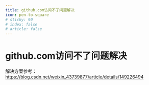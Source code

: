 ```yaml
---
title: github.com访问不了问题解决
icon: pen-to-square
# sticky: 90
# index: false
# article: false
---
```


<!-- more -->
# github.com访问不了问题解决
解决方案参考：https://blog.csdn.net/weixin_43739877/article/details/149226494